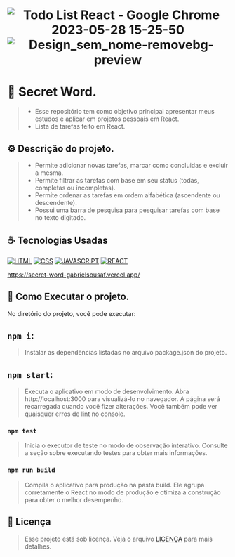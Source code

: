 <h1 align="center" width:100%>
  
![Todo List React - Google Chrome 2023-05-28 15-25-50](https://github.com/gabrielsousaf/Todo-List-React/assets/121953504/9ea46145-a88f-4e5c-b549-8d759dade1a2)
![Design_sem_nome-removebg-preview](https://github.com/gabrielsousaf/Todo-List-React/assets/121953504/19028900-5437-49bd-90cf-b349f95aa0a6)

 

# 📱 Secret Word.
> * Esse repositório tem como objetivo principal apresentar meus estudos e aplicar em projetos pessoais em React.
> * Lista de tarefas feito em React.
  

## ⚙ Descrição do projeto.
> * Permite adicionar novas tarefas, marcar como concluidas e excluir a mesma.<br>
> * Permite filtrar as tarefas com base em seu status (todas, completas ou incompletas).<br>
> * Permite ordenar as tarefas em ordem alfabética (ascendente ou descendente).<br>
> * Possui uma barra de pesquisa para pesquisar tarefas com base no texto digitado.
 

## ☕ Tecnologias Usadas

[![HTML](https://img.shields.io/badge/HTML5-E34F26?style=for-the-badge&logo=html5&logoColor=white)](#)
[![CSS](https://img.shields.io/badge/CSS3-1572B6?style=for-the-badge&logo=css3&logoColor=white)](#)
[![JAVASCRIPT](https://img.shields.io/badge/JavaScript-F7DF1E?style=for-the-badge&logo=javascript&logoColor=black)](#)
[![REACT](https://img.shields.io/badge/React-20232A?style=for-the-badge&logo=react&logoColor=61DAFB)](#)

https://secret-word-gabrielsousaf.vercel.app/



## 📎 Como Executar o projeto.

No diretório do projeto, você pode executar:

## `npm i`:
> Instalar as dependências listadas no arquivo package.json do projeto.

## `npm start`: 
> Executa o aplicativo em modo de desenvolvimento.
> Abra http://localhost:3000 para visualizá-lo no navegador.
> A página será recarregada quando você fizer alterações.
> Você também pode ver quaisquer erros de lint no console.

### `npm test`
> Inicia o executor de teste no modo de observação interativo.
> Consulte a seção sobre executando testes para obter mais informações.

### `npm run build`
> Compila o aplicativo para produção na pasta build.
> Ele agrupa corretamente o React no modo de produção e otimiza a construção para obter o melhor desempenho.
   
## 📝 Licença

> Esse projeto está sob licença. Veja o arquivo [LICENÇA](LICENSE) para mais detalhes.


